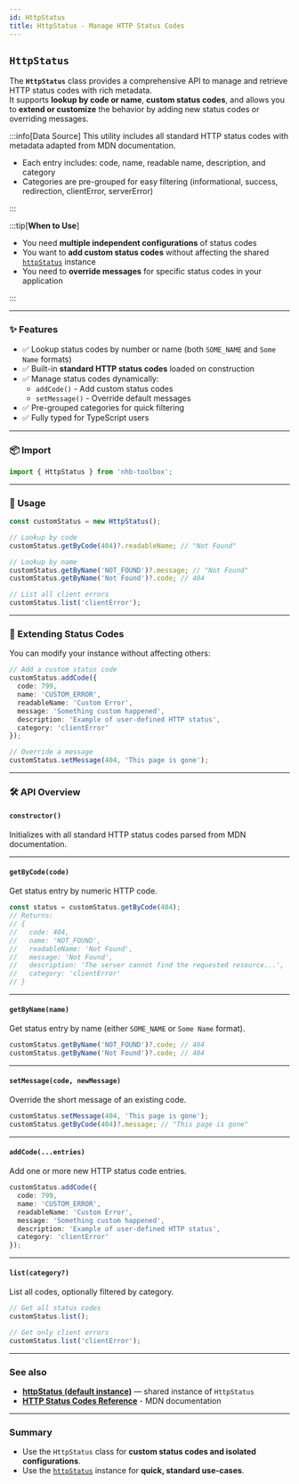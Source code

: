 ```yaml
---
id: HttpStatus
title: HttpStatus - Manage HTTP Status Codes
---
```


## `HttpStatus`

The **`HttpStatus`** class provides a comprehensive API to manage and retrieve HTTP status codes with rich metadata.  
It supports **lookup by code or name**, **custom status codes**, and allows you to **extend or customize** the behavior by adding new status codes or overriding messages.

:::info[Data Source]
This utility includes all standard HTTP status codes with metadata adapted from MDN documentation.

- Each entry includes: code, name, readable name, description, and category
- Categories are pre-grouped for easy filtering (informational, success, redirection, clientError, serverError)

:::

:::tip[**When to Use**]

- You need **multiple independent configurations** of status codes
- You want to **add custom status codes** without affecting the shared [`httpStatus`](/docs/utilities/http/httpStatus) instance
- You need to **override messages** for specific status codes in your application

:::

---

### ✨ Features

- ✅ Lookup status codes by number or name (both `SOME_NAME` and `Some Name` formats)
- ✅ Built-in **standard HTTP status codes** loaded on construction
- ✅ Manage status codes dynamically:
  - `addCode()` - Add custom status codes
  - `setMessage()` - Override default messages
- ✅ Pre-grouped categories for quick filtering
- ✅ Fully typed for TypeScript users

---

### 📦 Import

```ts
import { HttpStatus } from 'nhb-toolbox';
```

---

### 🚀 Usage

```ts
const customStatus = new HttpStatus();

// Lookup by code
customStatus.getByCode(404)?.readableName; // "Not Found"

// Lookup by name
customStatus.getByName('NOT_FOUND')?.message; // "Not Found"
customStatus.getByName('Not Found')?.code; // 404

// List all client errors
customStatus.list('clientError');
```

---

### 🔧 Extending Status Codes

You can modify your instance without affecting others:

```ts
// Add a custom status code
customStatus.addCode({
  code: 799,
  name: 'CUSTOM_ERROR',
  readableName: 'Custom Error',
  message: 'Something custom happened',
  description: 'Example of user-defined HTTP status',
  category: 'clientError'
});

// Override a message
customStatus.setMessage(404, 'This page is gone');
```

---

### 🛠️ API Overview

#### `constructor()`

Initializes with all standard HTTP status codes parsed from MDN documentation.

---

#### `getByCode(code)`

Get status entry by numeric HTTP code.

```ts
const status = customStatus.getByCode(404);
// Returns:
// {
//   code: 404,
//   name: 'NOT_FOUND',
//   readableName: 'Not Found',
//   message: 'Not Found',
//   description: 'The server cannot find the requested resource...',
//   category: 'clientError'
// }
```

---

#### `getByName(name)`

Get status entry by name (either `SOME_NAME` or `Some Name` format).

```ts
customStatus.getByName('NOT_FOUND')?.code; // 404
customStatus.getByName('Not Found')?.code; // 404
```

---

#### `setMessage(code, newMessage)`

Override the short message of an existing code.

```ts
customStatus.setMessage(404, 'This page is gone');
customStatus.getByCode(404)?.message; // "This page is gone"
```

---

#### `addCode(...entries)`

Add one or more new HTTP status code entries.

```ts
customStatus.addCode({
  code: 799,
  name: 'CUSTOM_ERROR',
  readableName: 'Custom Error',
  message: 'Something custom happened',
  description: 'Example of user-defined HTTP status',
  category: 'clientError'
});
```

---

#### `list(category?)`

List all codes, optionally filtered by category.

```ts
// Get all status codes
customStatus.list();

// Get only client errors
customStatus.list('clientError');
```

---

### See also

- [**httpStatus (default instance)**](/docs/utilities/misc/httpStatus) — shared instance of `HttpStatus`
- [**HTTP Status Codes Reference**](https://developer.mozilla.org/en-US/docs/Web/HTTP/Status) - MDN documentation

---

### Summary

- Use the `HttpStatus` class for **custom status codes and isolated configurations**.  
- Use the [`httpStatus`](/docs/utilities/misc/httpStatus) instance for **quick, standard use-cases**.
